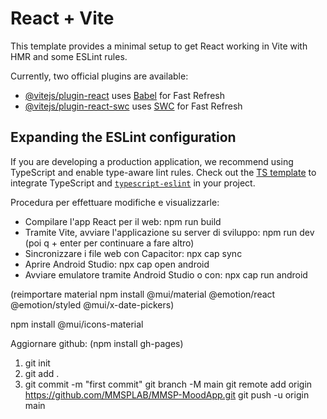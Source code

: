 # React + Vite

This template provides a minimal setup to get React working in Vite with HMR and some ESLint rules.

Currently, two official plugins are available:

- [@vitejs/plugin-react](https://github.com/vitejs/vite-plugin-react/blob/main/packages/plugin-react/README.md) uses [Babel](https://babeljs.io/) for Fast Refresh
- [@vitejs/plugin-react-swc](https://github.com/vitejs/vite-plugin-react-swc) uses [SWC](https://swc.rs/) for Fast Refresh

## Expanding the ESLint configuration

If you are developing a production application, we recommend using TypeScript and enable type-aware lint rules. Check out the [TS template](https://github.com/vitejs/vite/tree/main/packages/create-vite/template-react-ts) to integrate TypeScript and [`typescript-eslint`](https://typescript-eslint.io) in your project.

Procedura per effettuare modifiche e visualizzarle:
- Compilare l'app React per il web: npm run build
- Tramite Vite, avviare l'applicazione su server di sviluppo: npm run dev (poi q + enter per continuare a fare altro)
- Sincronizzare i file web con Capacitor: npx cap sync
- Aprire Android Studio: npx cap open android
- Avviare emulatore tramite Android Studio o con: npx cap run android

(reimportare material npm install @mui/material @emotion/react @emotion/styled @mui/x-date-pickers)

npm install @mui/icons-material


Aggiornare github:
(npm install gh-pages)
1. git init
2. git add .
3. git commit -m "first commit"
git branch -M main
git remote add origin https://github.com/MMSPLAB/MMSP-MoodApp.git
git push -u origin main
